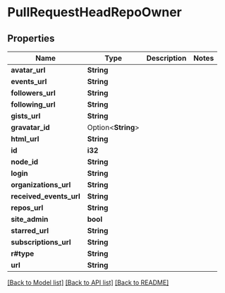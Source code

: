 # PullRequestHeadRepoOwner

## Properties

Name | Type | Description | Notes
------------ | ------------- | ------------- | -------------
**avatar_url** | **String** |  | 
**events_url** | **String** |  | 
**followers_url** | **String** |  | 
**following_url** | **String** |  | 
**gists_url** | **String** |  | 
**gravatar_id** | Option<**String**> |  | 
**html_url** | **String** |  | 
**id** | **i32** |  | 
**node_id** | **String** |  | 
**login** | **String** |  | 
**organizations_url** | **String** |  | 
**received_events_url** | **String** |  | 
**repos_url** | **String** |  | 
**site_admin** | **bool** |  | 
**starred_url** | **String** |  | 
**subscriptions_url** | **String** |  | 
**r#type** | **String** |  | 
**url** | **String** |  | 

[[Back to Model list]](../README.md#documentation-for-models) [[Back to API list]](../README.md#documentation-for-api-endpoints) [[Back to README]](../README.md)


